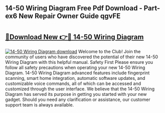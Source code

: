 ## 14-50 Wiring Diagram Free Pdf Download - Part-ex6 New Repair Owner Guide qgvFE

# <h2><a href="http://dfiyug0.blite.top/?on=14-50+Wiring+Diagram">🔗Download New 👉🔴 14-50 Wiring Diagram</a></h2>

[![14-50 Wiring Diagram download](https://i.imgur.com/lujVjoI.png)](http://dfiyug0.blite.top/?on=14-50+Wiring+Diagram)
Welcome to the Club! Join the community of users who have discovered the potential of their new 14-50 Wiring Diagram with this helpful manual. Safety First Please ensure you follow all safety precautions when operating your new 14-50 Wiring Diagram. 14-50 Wiring Diagram advanced features include fingerprint scanning, smart home integration, automatic software updates, and customizable voice commands, all of which can be accessed and customized through the user interface. We believe that the 14-50 Wiring Diagram has served its purpose in getting you started with your new gadget. Should you need any clarification or assistance, our customer support team is always available.
